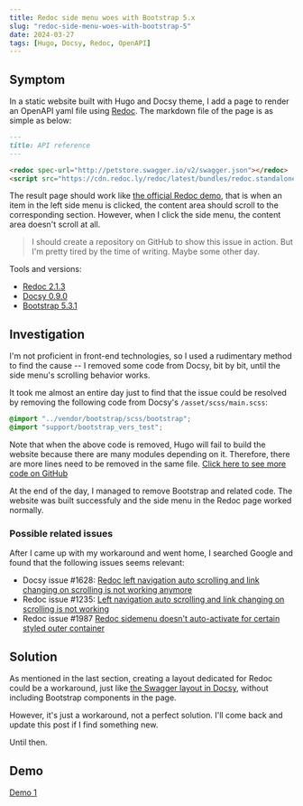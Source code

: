 ```yaml
---
title: Redoc side menu woes with Bootstrap 5.x
slug: "redoc-side-menu-woes-with-bootstrap-5"
date: 2024-03-27
tags: [Hugo, Docsy, Redoc, OpenAPI]
---
```


## Symptom

In a static website built with Hugo and Docsy theme, I add a page to render an OpenAPI yaml file using [Redoc](https://redocly.com/docs/redoc/). The markdown file of the page is as simple as below:

```markdown
---
title: API reference
---

<redoc spec-url="http://petstore.swagger.io/v2/swagger.json"></redoc>
<script src="https://cdn.redoc.ly/redoc/latest/bundles/redoc.standalone.js"> </script>
```

The result page should work like [the official Redoc demo](https://redocly.github.io/redoc/), that is when an item in the left side menu is clicked, the content area should scroll to the corresponding section. However, when I click the side menu, the content area doesn't scroll at all.

> I should create a repository on GitHub to show this issue in action. But I'm pretty tired by the time of writing. Maybe some other day.

Tools and versions:

- [Redoc 2.1.3](https://github.com/Redocly/redoc)
- [Docsy 0.9.0](https://github.com/google/docsy)
- [Bootstrap 5.3.1](https://github.com/twbs/bootstrap)

## Investigation

I'm not proficient in front-end technologies, so I used a rudimentary method to find the cause -- I removed some code from Docsy, bit by bit, until the side menu's scrolling behavior works.

It took me almost an entire day just to find that the issue could be resolved by removing the following code from Docsy's `/asset/scss/main.scss`:

```scss
@import "../vendor/bootstrap/scss/bootstrap";
@import "support/bootstrap_vers_test";
```

Note that when the above code is removed, Hugo will fail to build the website because there are many modules depending on it. Therefore, there are more lines need to be removed in the same file. [Click here to see more code on GitHub](https://github.com/google/docsy/blob/v0.9.0/assets/scss/main.scss#L8-#L9)

At the end of the day, I managed to remove Bootstrap and related code. The website was built successfuly and the side menu in the Redoc page worked normally.

### Possible related issues

After I came up with my workaround and went home, I searched Google and found that the following issues seems relevant:

- Docsy issue #1628: [Redoc left navigation auto scrolling and link changing on scrolling is not working anymore](https://github.com/google/docsy/issues/1628)
- Redoc issue #1235: [Left navigation auto scrolling and link changing on scrolling is not working](https://github.com/Redocly/redoc/issues/1235)
- Redoc issue #1987 [Redoc sidemenu doesn't auto-activate for certain styled outer container](https://github.com/Redocly/redoc/issues/1987)

## Solution

As mentioned in the last section, creating a layout dedicated for Redoc could be a workaround, just like [the Swagger layout in Docsy](https://github.com/google/docsy/tree/v0.9.0/layouts/swagger), without including Bootstrap components in the page.

However, it's just a workaround, not a perfect solution. I'll come back and update this post if I find something new.

Until then.

## Demo

[Demo 1](/docs/demo/redoc)